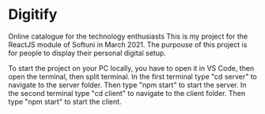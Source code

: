 # Digitify
Online catalogue for the technology enthusiasts
This is my project for the ReactJS module of Softuni in March 2021.
The purpouse of this project is for people to display their personal digital setup.

To start the project on your PC locally, you have to open it in VS Code, then open the terminal, then split terminal.
In the first terminal type "cd server" to navigate to the server folder. Then type "npm start" to start the server.
In the second terminal type "cd client" to navigate to the client folder. Then type "npm start" to start the client.

